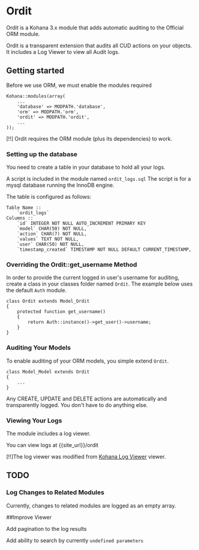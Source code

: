 # Ordit

Ordit is a Kohana 3.x module that adds automatic auditing to the Official ORM module.

Ordit is a transparent extension that audits all CUD actions on your objects.
It includes  a Log Viewer to view all Audit logs.

## Getting started

Before we use ORM, we must enable the modules required

	Kohana::modules(array(
		...
		'database' => MODPATH.'database',
		'orm' => MODPATH.'orm',
		'ordit' => MODPATH.'ordit',
		...
	));

[!!] Ordit requires the ORM module (plus its dependencies) to work.

### Setting up the database

You need to create a table in your database to hold all your logs.

A script is included in the module named `ordit_logs.sql`
The script is for a mysql database running the InnoDB engine.

The table is configured as follows:

	Table Name :: 
		`ordit_logs`
	Columns ::
		`id` INTEGER NOT NULL AUTO_INCREMENT PRIMARY KEY
		`model` CHAR(50) NOT NULL,
		`action` CHAR(7) NOT NULL,
		`values` TEXT NOT NULL,
		`user` CHAR(50) NOT NULL,
		`timestamp_created` TIMESTAMP NOT NULL DEFAULT CURRENT_TIMESTAMP,
	
### Overriding the Ordit::get_username Method

In order to provide the current logged in user's username for auditing,
create a class in your classes folder named `Ordit`. The example below uses
the default `Auth` module.

	class Ordit extends Model_Ordit
	{	
		protected function get_username()
		{
			return Auth::instance()->get_user()->username;
		}
	}

### Auditing Your Models

To enable auditing of your ORM models, you simple extend `Ordit`.

	class Model_Model extends Ordit
	{
		...
	}

Any CREATE, UPDATE and DELETE actions are automatically and transparently logged.
You don't have to do anything else.

### Viewing Your Logs
The module includes a log viewer. 

You can view logs at {{site_url}}/ordit

[!!]The log viewer was modified from [Kohana Log Viewer](https://github.com/ajaxray/Kohana-Log-Viewer) viewer.


## TODO

### Log Changes to Related Modules
Currently, changes to related modules are logged as an empty array.

##Improve Viewer

Add pagination to the log results

Add ability to search by currently `undefined parameters`
